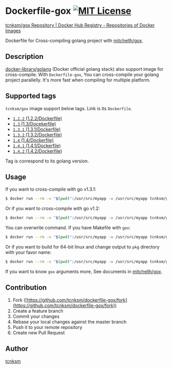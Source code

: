 Dockerfile-gox [![MIT License](http://img.shields.io/badge/license-MIT-blue.svg?style=flat)](https://github.com/tcnksm/dockerfile-gox/blob/master/LICENCE)
====

[tcnksm/gox Repository | Docker Hub Registry - Repositories of Docker Images](https://registry.hub.docker.com/u/tcnksm/gox/)

Dockerfile for Cross-compiling golang project with [mitchellh/gox](https://github.com/mitchellh/gox).

## Description

[docker-library/golang](https://github.com/docker-library/golang) (Docker official golang stack) also support image for cross-compile. With `Dockerfile-gox`, You can cross-compile your golang project parallelly. It's more fast when compiling for multiple platform.

## Supported tags

`tcnksm/gox` image support below tags. Link is its `Dockerfile`. 

- [`1.2.2` (1.2.2/Dockerfile)](https://github.com/tcnksm/dockerfile-gox/blob/master/1.2.2/Dockerfile)
- [`1.3` (1.3/Docekerfile)](https://github.com/tcnksm/dockerfile-gox/blob/master/1.3/Dockerfile)
- [`1.3.1` (1.3.1/Dockerfile)](https://github.com/tcnksm/dockerfile-gox/blob/master/1.3.1/Dockerfile)
- [`1.3.2` (1.3.2/Dockerfile)](https://github.com/tcnksm/dockerfile-gox/blob/master/1.3.2/Dockerfile)
- [`1.4` (1.4/Dockerfile)](https://github.com/tcnksm/dockerfile-gox/blob/master/1.4/Dockerfile)
- [`1.4.1` (1.4.1/Dockerfile)](https://github.com/tcnksm/dockerfile-gox/blob/master/1.4/Dockerfile)
- [`1.4.2` (1.4.2/Dockerfile)](https://github.com/tcnksm/dockerfile-gox/blob/master/1.4.2/Dockerfile)

Tag is correspond to its golang version. 

## Usage

If you want to cross-compile with go v1.3.1:

```bash
$ docker run --rm -v "$(pwd)":/usr/src/myapp -w /usr/src/myapp tcnksm/gox:1.3.1 
```

Or if you want to cross-compile with go v1.2:

```bash
$ docker run --rm -v "$(pwd)":/usr/src/myapp -w /usr/src/myapp tcnksm/gox:1.2 
```

You can overwrite command. If you have Makefile with `gox`:

```bash
$ docker run --rm -v "$(pwd)":/usr/src/myapp -w /usr/src/myapp tcnksm/gox:1.3.1 make 
```

Or if you want to build for 64-bit linux and change output to `pkg` directory with your favor name:

```bash
$ docker run --rm -v "$(pwd)":/usr/src/myapp -w /usr/src/myapp tcnksm/gox:1.3.1 gox -osarch="linux/amd64" -output "pkg/{{.OS}}_{{.Arch}}/{{.Dir}}"
```

If you want to know `gox` arguments more, See documents in [mitchellh/gox](https://github.com/mitchellh/gox). 

## Contribution

1. Fork ([https://github.com/tcnksm/dockerfile-gox/fork](https://github.com/tcnksm/dockerfile-gox/fork))
1. Create a feature branch
1. Commit your changes
1. Rebase your local changes against the master branch
1. Push it to your remote repository
1. Create new Pull Request

## Author

[tcnksm](https://github.com/tcnksm)
